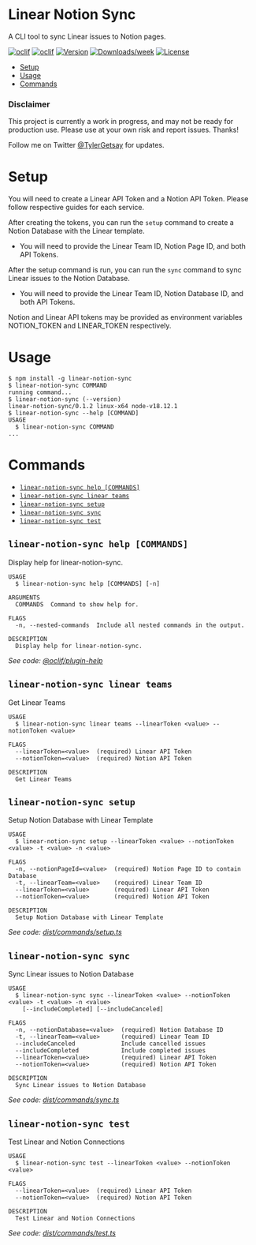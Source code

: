 Linear Notion Sync
=================

A CLI tool to sync Linear issues to Notion pages.

[![oclif](https://img.shields.io/twitter/url?style=social&url=https%3A%2F%2Ftwitter.com%2Ftylergetsay)](https://twitter.com/tylergetsay)
[![oclif](https://img.shields.io/badge/cli-oclif-brightgreen.svg)](https://oclif.io)
[![Version](https://img.shields.io/npm/v/linear-notion-sync.svg)](https://npmjs.org/package/linear-notion-sync)
[![Downloads/week](https://img.shields.io/npm/dw/linear-notion-sync.svg)](https://npmjs.org/package/linear-notion-sync)
[![License](https://img.shields.io/npm/l/linear-notion-sync.svg)](https://github.com/oclif/hello-world/blob/main/package.json)

<!-- toc -->
* [Setup](#setup)
* [Usage](#usage)
* [Commands](#commands)
<!-- tocstop -->

### Disclaimer

This project is currently a work in progress, and may not be ready for production use. Please use at your own risk and report issues. Thanks!

Follow me on Twitter [@TylerGetsay](https://twitter.com/tylergetsay) for updates.

# Setup
You will need to create a Linear API Token and a Notion API Token. Please follow respective guides for each service.

After creating the tokens, you can run the `setup` command to create a Notion Database with the Linear template. 
  
* You will need to provide the Linear Team ID, Notion Page ID, and both API Tokens.

After the setup command is run, you can run the `sync` command to sync Linear issues to the Notion Database.

* You will need to provide the Linear Team ID, Notion Database ID, and both API Tokens.

Notion and Linear API tokens may be provided as environment variables NOTION_TOKEN and LINEAR_TOKEN respectively.

# Usage
<!-- usage -->
```sh-session
$ npm install -g linear-notion-sync
$ linear-notion-sync COMMAND
running command...
$ linear-notion-sync (--version)
linear-notion-sync/0.1.2 linux-x64 node-v18.12.1
$ linear-notion-sync --help [COMMAND]
USAGE
  $ linear-notion-sync COMMAND
...
```
<!-- usagestop -->

# Commands
<!-- commands -->
* [`linear-notion-sync help [COMMANDS]`](#linear-notion-sync-help-commands)
* [`linear-notion-sync linear teams`](#linear-notion-sync-linear-teams)
* [`linear-notion-sync setup`](#linear-notion-sync-setup)
* [`linear-notion-sync sync`](#linear-notion-sync-sync)
* [`linear-notion-sync test`](#linear-notion-sync-test)

## `linear-notion-sync help [COMMANDS]`

Display help for linear-notion-sync.

```
USAGE
  $ linear-notion-sync help [COMMANDS] [-n]

ARGUMENTS
  COMMANDS  Command to show help for.

FLAGS
  -n, --nested-commands  Include all nested commands in the output.

DESCRIPTION
  Display help for linear-notion-sync.
```

_See code: [@oclif/plugin-help](https://github.com/oclif/plugin-help/blob/v5.2.2/src/commands/help.ts)_

## `linear-notion-sync linear teams`

Get Linear Teams

```
USAGE
  $ linear-notion-sync linear teams --linearToken <value> --notionToken <value>

FLAGS
  --linearToken=<value>  (required) Linear API Token
  --notionToken=<value>  (required) Notion API Token

DESCRIPTION
  Get Linear Teams
```

## `linear-notion-sync setup`

Setup Notion Database with Linear Template

```
USAGE
  $ linear-notion-sync setup --linearToken <value> --notionToken <value> -t <value> -n <value>

FLAGS
  -n, --notionPageId=<value>  (required) Notion Page ID to contain Database
  -t, --linearTeam=<value>    (required) Linear Team ID
  --linearToken=<value>       (required) Linear API Token
  --notionToken=<value>       (required) Notion API Token

DESCRIPTION
  Setup Notion Database with Linear Template
```

_See code: [dist/commands/setup.ts](https://github.com/tylergets/linear-notion-sync/blob/v0.1.2/dist/commands/setup.ts)_

## `linear-notion-sync sync`

Sync Linear issues to Notion Database

```
USAGE
  $ linear-notion-sync sync --linearToken <value> --notionToken <value> -t <value> -n <value>
    [--includeCompleted] [--includeCanceled]

FLAGS
  -n, --notionDatabase=<value>  (required) Notion Database ID
  -t, --linearTeam=<value>      (required) Linear Team ID
  --includeCanceled             Include cancelled issues
  --includeCompleted            Include completed issues
  --linearToken=<value>         (required) Linear API Token
  --notionToken=<value>         (required) Notion API Token

DESCRIPTION
  Sync Linear issues to Notion Database
```

_See code: [dist/commands/sync.ts](https://github.com/tylergets/linear-notion-sync/blob/v0.1.2/dist/commands/sync.ts)_

## `linear-notion-sync test`

Test Linear and Notion Connections

```
USAGE
  $ linear-notion-sync test --linearToken <value> --notionToken <value>

FLAGS
  --linearToken=<value>  (required) Linear API Token
  --notionToken=<value>  (required) Notion API Token

DESCRIPTION
  Test Linear and Notion Connections
```

_See code: [dist/commands/test.ts](https://github.com/tylergets/linear-notion-sync/blob/v0.1.2/dist/commands/test.ts)_
<!-- commandsstop -->
